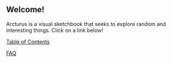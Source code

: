 ## Welcome!

Arcturus is a visual sketchbook that seeks to explore random and interesting things. Click on a link below! 

[Table of Contents](project-index.md)

[FAQ](am-I-a-pelican.md)
